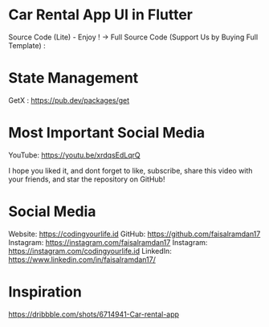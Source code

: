 # Car Rental App UI in Flutter
Source Code (Lite) - Enjoy !
→ Full Source Code (Support Us by Buying Full Template) :


# State Management
GetX : https://pub.dev/packages/get

# Most Important Social Media
YouTube: https://youtu.be/xrdqsEdLqrQ

I hope you liked it, and dont forget to like, subscribe, share this video with your friends, and star the repository on GitHub!

# Social Media
Website: https://codingyourlife.id
GitHub: https://github.com/faisalramdan17
Instagram: https://instagram.com/faisalramdan17
Instagram: https://instagram.com/codingyourlife.id
LinkedIn: https://www.linkedin.com/in/faisalramdan17/

# Inspiration
https://dribbble.com/shots/6714941-Car-rental-app